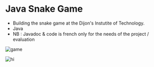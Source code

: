 # Java Snake Game

- Building the snake game at the Dijon's Instutite of Technology.
- Java
- NB : Javadoc & code is french only for the needs of the project / evaluation


![game](https://dorian-naaji.fr/wp-content/uploads/2017/09/Solid-snake-2-285x300.png)

![hi](https://dorian-naaji.fr/wp-content/uploads/2017/09/Solid-snake-1-300x180.png)
